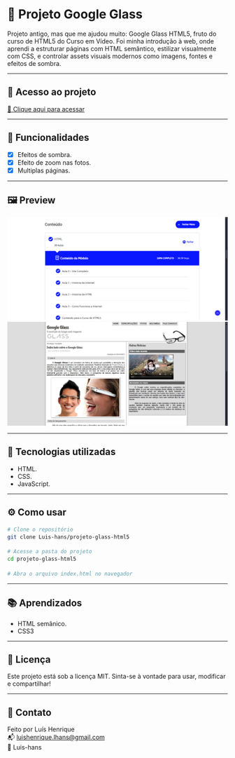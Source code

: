 # 📌 Projeto Google Glass

Projeto antigo, mas que me ajudou muito: Google Glass HTML5, fruto do curso de HTML5 do Curso em Vídeo.
Foi minha introdução à web, onde aprendi a estruturar páginas com HTML semântico, estilizar visualmente com CSS, e controlar assets visuais modernos como imagens, fontes e efeitos de sombra.

---

## 🔗 Acesso ao projeto

[🔗 Clique aqui para acessar](https://github.com/Luis-hans/projeto-glass-html5)

---

## 🎯 Funcionalidades

- [x] Efeitos de sombra.
- [x] Efeito de zoom nas fotos.
- [x] Multiplas páginas.

---

## 🖼️ Preview

![Screenshot do projeto](./_imagens/print1.png)
![Screenshot do projeto](./_imagens/print2.png)

---

## 🚀 Tecnologias utilizadas

- HTML.
- CSS.
- JavaScript.

---

## ⚙️ Como usar

```bash
# Clone o repositório
git clone Luis-hans/projeto-glass-html5

# Acesse a pasta do projeto
cd projeto-glass-html5

# Abra o arquivo index.html no navegador
```

---

## 📚 Aprendizados

- HTML semânico.
- CSS3

---

## 🧾 Licença

Este projeto está sob a licença MIT. Sinta-se à vontade para usar, modificar e compartilhar!

---

## 🤝 Contato

Feito por Luís Henrique  
📬 luishenrique.lhans@gmail.com  
🐙 Luis-hans
